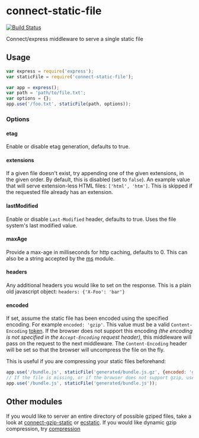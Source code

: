 connect-static-file
===================
[![Build Status](https://travis-ci.org/Joris-van-der-Wel/connect-static-file.svg?branch=master)](https://travis-ci.org/Joris-van-der-Wel/connect-static-file) 

Connect/express middleware to serve a single static file

Usage
-----
```javascript
var express = require('express');
var staticFile = require('connect-static-file');

var app = express();
var path = 'path/to/file.txt';
var options = {};
app.use('/foo.txt', staticFile(path, options));
```

### Options

#### etag

Enable or disable etag generation, defaults to true.

#### extensions

If a given file doesn't exist, try appending one of the given extensions,
in the given order. By default, this is disabled (set to `false`). An
example value that will serve extension-less HTML files: `['html', 'htm']`.
This is skipped if the requested file already has an extension.

#### lastModified

Enable or disable `Last-Modified` header, defaults to true. Uses the file
system's last modified value.

#### maxAge

Provide a max-age in milliseconds for http caching, defaults to 0.
This can also be a string accepted by the
[ms](https://www.npmjs.org/package/ms#readme) module.

#### headers

Any additional headers you would like to set on the response. This is a plain old javascript object: `headers: {'X-Foo': 'bar'}`

#### encoded

If set, assume the static file has been encoded using the specified encoding. For example `encoded: 'gzip'`. This value must be a valid `Content-Encoding` [token](https://www.iana.org/assignments/http-parameters/http-parameters.xhtml#content-coding).
If the browser does not support this encoding _(the encoding is not specified in the `Accept-Encoding` request header)_, this middleware will pass on the request to the next middleware. The `Content-Encoding` header will be set so that the browser will uncompress the file on the fly.

This is useful if you are compressing your static files beforehand:

```javascript
app.use('/bundle.js', staticFile('generated/bundle.js.gz', {encoded: 'gzip'}));
// If the file is missing, or if the browser does not support gzip, use this one instead:
app.use('/bundle.js', staticFile('generated/bundle.js'));
```

Other modules
-------------
If you would like to server an entire directory of possible gziped files, take a look at [connect-gzip-static](https://www.npmjs.com/package/connect-gzip-static) or [ecstatic](https://www.npmjs.com/package/ecstatic). If you would like dynamic gzip compression, try [compression](https://www.npmjs.com/package/compression)

